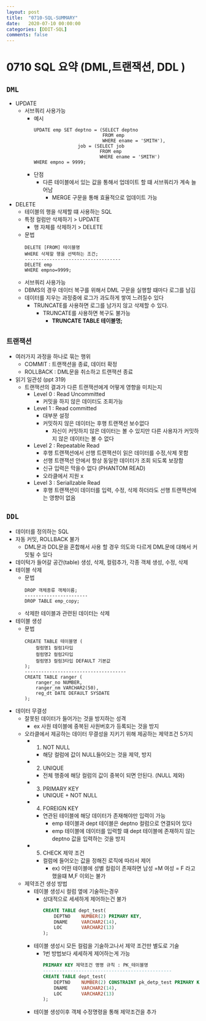 ```yaml
---
layout: post
title:  "0710-SQL-SUMMARY"
date:   2020-07-10 00:00:00
categories: [DDIT-SQL]
comments: false
---
```


# 0710 SQL 요약 (DML,트랜잭션, DDL )

## `DML`
- UPDATE
    - 서브쿼리 사용가능
        - 예시
            ```
            UPDATE emp SET deptno = (SELECT deptno
                                     FROM emp
                                     WHERE ename = 'SMITH'),
                            job = (SELECT job
                                    FROM emp
                                    WHERE ename = 'SMITH')
            WHERE empno = 9999;  
            ```
        - 단점
            - 다른 테이블에서 있는 값을 통해서 업데이트 할 떄 서브쿼리가 계속 늘어남
                - MERGE 구문을 통해 효율적으로 업데이트 가능
- DELETE 
    - 테이블의 행을 삭제할 떄 사용하는 SQL
    - 특정 컬럼만 삭제하기 > UPDATE
        - 행 자체를 삭제하기 > DELETE   
    - 문법
        ```
        DELETE [FROM] 테이블명
        WHERE 삭제할 행을 선택하는 조건;
        -----------------------------------
        DELETE emp
        WHERE empno=9999;
        ```       
    - 서브쿼리 사용가능
    - DBMS의 경우 데이터 복구를 위해서  DML 구문을 실행할 떄마다 로그를 남김
    - 데이터를 지우는 과정중에 로그가 과도하게 쌓여 느려질수 있다
        - TRUNCATE를 사용하면 로그를 남가지 않고 삭제할 수 있다.
            - TRUNCATE를 사용하면 복구도 불가능
                - __TRUNCATE TABLE 테이블명;__
## `트랜잭션`
- 여러가지 과정을 하나로 묶는 행위
    - COMMIT : 트랜잭션을 종료, 데이터 확정
    - ROLLBACK : DML문을 취소하고 트랜잭션 종료
- 읽기 일관성 (ppt 319)
    - 트랜잭션의 결과가 다른 트랜잭션에게 어떻게 영향을 미치는지
        - Level 0 : Read Uncommitted
            - 커밋을 하지 않은 데이터도 조회가능 
        - Level 1 : Read committed
            - 대부분 설정 
            - 커밋하지 않은 데이터는 후행 트랜잭션 보수없다
                - 자신이 커밋하지 않은 데이터는 볼 수 있지만 다른 사용자가 커밋하지 않은 데이터는 볼 수 없다
        - Level 2 : Repeatable Read
            - 후행 트랜잭션에서 선행 트랜잭션이 읽은 데이터를 수정,삭제 못함          
            - 선행 트랜잭션 안에서 항상 동일한 데이터가 조회 되도록 보장함               
            - 신규 입력은 막을수 없다 (PHANTOM READ)   
            - 오라클에서 지원 x 
        - Level 3 : Seriallzable Read    
            - 후행 트랜잭션이 데이터를 입력, 수정, 삭제 하더라도 선행 트랜잭션에는 영향이 없음
## `DDL`
- 데이터를 정의하는 SQL
- 자동 커밋, ROLLBACK 불가
    - DML문과 DDL문을 혼합해서 사용 할 경우 의도와 다르게 DML문에 대해서 커밋될 수 있다
- 데이턱가 들어갈 공간(table) 생성, 삭제, 컬럼추가, 각종 객체 생성, 수정, 삭제
- 테이블 삭제
    - 문법
        ```
        DROP 객체종류 객체이름;
        -----------------------
        DROP TABLE emp_copy;
        ```
    - 삭제한 테이블과 관련된 데이터는 삭제 
- 테이블 생성
    - 문법
        ```
        CREATE TABLE 테이블명 (
            컬럼명1 컬럼1타입
            컬럼명2 컬럼2타입
            컬럼명3 컬럼3타입 DEFAULT 기본값
        );
        -------------------------------------
        CREATE TABLE ranger (
            ranger_no NUMBER,
            ranger_nm VARCHAR2(50),
            reg_dt DATE DEFAULT SYSDATE
        );
        ```
- 데이터 무결성 
    - 잘못된 데이터가 들어가는 것을 방지하는 성격
        - ex 사원 테이블에 중복된 사원버호가 등록되는 것을 방지
    - 오라클에서 제공하는 데이터 무결성을 지키기 위해 제공하는 제약조건 5가지
        - 1. NOT NULL
            - 해당 컬럼에 값이 NULL들어오는 것을 제약, 방지
        - 2. UNIQUE
            - 전체 행중에 해당 컬럼의 값이 중복이 되면 안된다. (NULL 제와)
        - 3. PRIMARY KEY 
            - UNIQUE + NOT NULL
        - 4. FOREIGN KEY
            - 연관된 테이블에 해당 데이터가 존재해야만 입력이 가능
                - emp 테이블과 dept 테이블은 deptno 컬럼으로 연결되어 있다
                - emp 테이블에 데이터를 입력할 떄 dept 테이블에 존재하지 않는 deptno 값을 입력하는 것을 방지
        - 5. CHECK 제약 조건
            - 컬럼에 들어오는 값을 정해진 로직에 따라서 제어 
                - ex) 어떤 테이블에 성별 컬럼이 존재하면 남성 =M 여성 = F 라고 했을떄 M,F 이외는 불가
    - 제약조건 생성 방법
        - 테이블 생성시 컬럼 옆에 기술하는경우
            - 상대적으로 세세하게 제어하는건 불가
                ```sql
                CREATE TABLE dept_test(
                    DEPTNO    NUMBER(2) PRIMARY KEY,
                    DNAME     VARCHAR2(14),
                    LOC       VARCHAR2(13) 
                );
                ```
        - 테이블 생성시 모든 컬럼을 기술하고나서 제약 조건만 별도로 기술
            - 1번 방법보다 세세하게 제어하는게 가능
                ```sql
                PRIMARY KEY 제약조건 명명 규칙 : PK_테이블명
                -----------------------------------------------
                CREATE TABLE dept_test(
                    DEPTNO    NUMBER(2) CONSTRAINT pk_detp_test PRIMARY KEY,
                    DNAME     VARCHAR2(14),
                    LOC       VARCHAR2(13) 
                );
               ``` 
        - 테이블 생성이후 객체 수정명령을 통해 제약조건을 추가                         
       
        
        
        
        
        
        
        
        
        
        

    